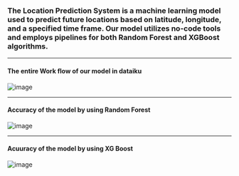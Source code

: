 <h3>The Location Prediction System is a machine learning model used to predict future locations based on latitude, longitude, and a specified time frame. Our model utilizes no-code tools and employs pipelines for both Random Forest and XGBoost algorithms.</h3>

<hr>
<h4>The entire Work flow of our model in dataiku</h4>

![image](https://github.com/ejjadaakhil-13/Location-Prediction-System/assets/142720132/cdf37270-b4cc-4293-a69b-7b96e4d9ea85)

<hr>
<h4>Accuracy of the model by using Random Forest</h4>

![image](https://github.com/ejjadaakhil-13/Location-Prediction-System/assets/142720132/8b43fdb5-255f-4e02-a429-c2a5d64a4f55)

<hr>

<h4>Acuuracy of the model by using XG Boost</h4>

![image](https://github.com/ejjadaakhil-13/Location-Prediction-System/assets/142720132/8fe89eba-b573-45af-b722-a480d71a1c95)
